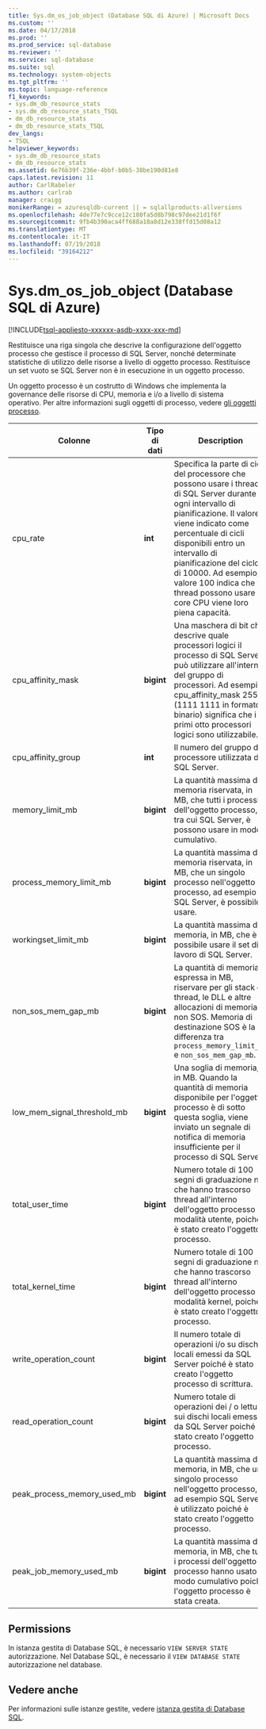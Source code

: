 ```yaml
---
title: Sys.dm_os_job_object (Database SQL di Azure) | Microsoft Docs
ms.custom: ''
ms.date: 04/17/2018
ms.prod: ''
ms.prod_service: sql-database
ms.reviewer: ''
ms.service: sql-database
ms.suite: sql
ms.technology: system-objects
ms.tgt_pltfrm: ''
ms.topic: language-reference
f1_keywords:
- sys.dm_db_resource_stats
- sys.dm_db_resource_stats_TSQL
- dm_db_resource_stats
- dm_db_resource_stats_TSQL
dev_langs:
- TSQL
helpviewer_keywords:
- sys.dm_db_resource_stats
- dm_db_resource_stats
ms.assetid: 6e76b39f-236e-4bbf-b0b5-38be190d81e8
caps.latest.revision: 11
author: CarlRabeler
ms.author: carlrab
manager: craigg
monikerRange: = azuresqldb-current || = sqlallproducts-allversions
ms.openlocfilehash: 4de77e7c9cce12c180fa5d8b798c97dee21d1f6f
ms.sourcegitcommit: 9fb4b390aca4ff688a18a8d12e338ffd15d08a12
ms.translationtype: MT
ms.contentlocale: it-IT
ms.lasthandoff: 07/19/2018
ms.locfileid: "39164212"
---
```

# <a name="sysdmosjobobject-azure-sql-database"></a>Sys.dm_os_job_object (Database SQL di Azure)
[!INCLUDE[tsql-appliesto-xxxxxx-asdb-xxxx-xxx-md](../../includes/tsql-appliesto-xxxxxx-asdb-xxxx-xxx-md.md)]

Restituisce una riga singola che descrive la configurazione dell'oggetto processo che gestisce il processo di SQL Server, nonché determinate statistiche di utilizzo delle risorse a livello di oggetto processo. Restituisce un set vuoto se SQL Server non è in esecuzione in un oggetto processo. 

Un oggetto processo è un costrutto di Windows che implementa la governance delle risorse di CPU, memoria e i/o a livello di sistema operativo. Per altre informazioni sugli oggetti di processo, vedere [gli oggetti processo](https://msdn.microsoft.com/library/windows/desktop/ms684161.aspx). 
  
|Colonne|Tipo di dati|Description|  
|-------------|---------------|-----------------|  
|cpu_rate|**int**|Specifica la parte di cicli del processore che possono usare i thread di SQL Server durante ogni intervallo di pianificazione. Il valore viene indicato come percentuale di cicli disponibili entro un intervallo di pianificazione del ciclo di 10000. Ad esempio, il valore 100 indica che i thread possono usare core CPU viene loro piena capacità.|
|cpu_affinity_mask|**bigint**|Una maschera di bit che descrive quale processori logici il processo di SQL Server può utilizzare all'interno del gruppo di processori. Ad esempio, cpu_affinity_mask 255 (1111 1111 in formato binario) significa che i primi otto processori logici sono utilizzabile.|
|cpu_affinity_group|**int**|Il numero del gruppo del processore utilizzata da SQL Server.|
|memory_limit_mb|**bigint**|La quantità massima di memoria riservata, in MB, che tutti i processi dell'oggetto processo, tra cui SQL Server, è possono usare in modo cumulativo.| 
|process_memory_limit_mb |**bigint**|La quantità massima di memoria riservata, in MB, che un singolo processo nell'oggetto processo, ad esempio SQL Server, è possibile usare.|
|workingset_limit_mb |**bigint**|La quantità massima di memoria, in MB, che è possibile usare il set di lavoro di SQL Server.|
|non_sos_mem_gap_mb|**bigint**|La quantità di memoria, espressa in MB, riservare per gli stack di thread, le DLL e altre allocazioni di memoria non SOS. Memoria di destinazione SOS è la differenza tra `process_memory_limit_mb` e `non_sos_mem_gap_mb`.| 
|low_mem_signal_threshold_mb|**bigint**|Una soglia di memoria, in MB. Quando la quantità di memoria disponibile per l'oggetto processo è di sotto questa soglia, viene inviato un segnale di notifica di memoria insufficiente per il processo di SQL Server. |
|total_user_time|**bigint**|Numero totale di 100 segni di graduazione ns che hanno trascorso thread all'interno dell'oggetto processo in modalità utente, poiché è stato creato l'oggetto processo. |
|total_kernel_time |**bigint**|Numero totale di 100 segni di graduazione ns che hanno trascorso thread all'interno dell'oggetto processo in modalità kernel, poiché è stato creato l'oggetto processo. |
|write_operation_count |**bigint**|Il numero totale di operazioni i/o su dischi locali emessi da SQL Server poiché è stato creato l'oggetto processo di scrittura. |
|read_operation_count |**bigint**|Numero totale di operazioni dei / o lettura sui dischi locali emessi da SQL Server poiché è stato creato l'oggetto processo. |
|peak_process_memory_used_mb|**bigint**|La quantità massima di memoria, in MB, che un singolo processo nell'oggetto processo, ad esempio SQL Server, è utilizzato poiché è stato creato l'oggetto processo.| 
|peak_job_memory_used_mb|**bigint**|La quantità massima di memoria, in MB, che tutti i processi dell'oggetto processo hanno usato in modo cumulativo poiché l'oggetto processo è stata creata.|
  
## <a name="permissions"></a>Permissions  
In istanza gestita di Database SQL, è necessario `VIEW SERVER STATE` autorizzazione. Nel Database SQL, è necessario il `VIEW DATABASE STATE` autorizzazione nel database.  
 
## <a name="see-also"></a>Vedere anche  

Per informazioni sulle istanze gestite, vedere [istanza gestita di Database SQL](https://docs.microsoft.com/azure/sql-database/sql-database-managed-instance).
  
